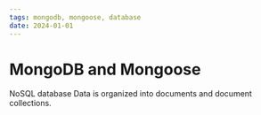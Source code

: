 ```yaml
---
tags: mongodb, mongoose, database
date: 2024-01-01
---
```


# MongoDB and Mongoose

NoSQL database
Data is organized into documents and document collections.